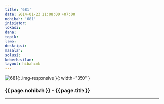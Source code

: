 ```yaml
---
title: '681'
date: 2014-01-23 11:08:00 +07:00
nohibah: '681'
inisiator: 
lokasi: 
dana: 
topik: 
lama: 
deskripsi: 
masalah: 
solusi: 
keberhasilan: 
layout: hibahcmb
---
```


![681](/static/img/hibahcmb/681.png){: .img-responsive }{: width="350" }

### {{ page.nohibah }} - {{ page.title }}

---
